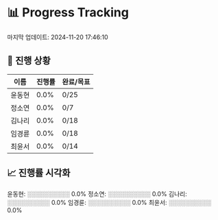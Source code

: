 # 📊 Progress Tracking
마지막 업데이트: 2024-11-20 17:46:10

## 🎯 진행 상황
| 이름 | 진행률 | 완료/목표 |
|------|--------|-----------|
| 윤동현 | 0.0% | 0/25 |
| 정소연 | 0.0% | 0/7 |
| 김나리 | 0.0% | 0/18 |
| 임경륜 | 0.0% | 0/18 |
| 최윤서 | 0.0% | 0/14 |

## 📈 진행률 시각화
윤동현: ░░░░░░░░░░ 0.0%
정소연: ░░░░░░░░░░ 0.0%
김나리: ░░░░░░░░░░ 0.0%
임경륜: ░░░░░░░░░░ 0.0%
최윤서: ░░░░░░░░░░ 0.0%
